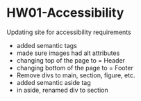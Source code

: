 # HW01-Accessibility
Updating site for accessibility requirements 

- added semantic tags
- made sure images had alt attributes
- changing top of the page to = Header
- changing bottom of the page to = Footer
- Remove divs to main, section, figure, etc.
- added semantic aside tag
- in aside, renamed div to section 